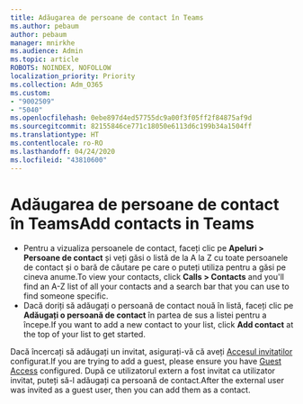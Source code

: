 ```yaml
---
title: Adăugarea de persoane de contact în Teams
ms.author: pebaum
author: pebaum
manager: mnirkhe
ms.audience: Admin
ms.topic: article
ROBOTS: NOINDEX, NOFOLLOW
localization_priority: Priority
ms.collection: Adm_O365
ms.custom:
- "9002509"
- "5040"
ms.openlocfilehash: 0ebe897d4ed57755dc9a00f3f05ff2f84875af9d
ms.sourcegitcommit: 82155846ce771c18050e6113d6c199b34a1504ff
ms.translationtype: HT
ms.contentlocale: ro-RO
ms.lasthandoff: 04/24/2020
ms.locfileid: "43810600"
---
```

# <a name="add-contacts-in-teams"></a><span data-ttu-id="e7824-102">Adăugarea de persoane de contact în Teams</span><span class="sxs-lookup"><span data-stu-id="e7824-102">Add contacts in Teams</span></span>

- <span data-ttu-id="e7824-103">Pentru a vizualiza persoanele de contact, faceți clic pe **Apeluri > Persoane de contact** și veți găsi o listă de la A la Z cu toate persoanele de contact și o bară de căutare pe care o puteți utiliza pentru a găsi pe cineva anume.</span><span class="sxs-lookup"><span data-stu-id="e7824-103">To view your contacts, click **Calls > Contacts** and you'll find an A-Z list of all your contacts and a search bar that you can use to find someone specific.</span></span> 
- <span data-ttu-id="e7824-104">Dacă doriți să adăugați o persoană de contact nouă în listă, faceți clic pe **Adăugați o persoană de contact** în partea de sus a listei pentru a începe.</span><span class="sxs-lookup"><span data-stu-id="e7824-104">If you want to add a new contact to your list, click **Add contact** at the top of your list to get started.</span></span>

<span data-ttu-id="e7824-105">Dacă încercați să adăugați un invitat, asigurați-vă că aveți [Accesul invitaților](https://docs.microsoft.com/microsoftteams/set-up-guests) configurat.</span><span class="sxs-lookup"><span data-stu-id="e7824-105">If you are trying to add a guest, please ensure you have [Guest Access](https://docs.microsoft.com/microsoftteams/set-up-guests) configured.</span></span> <span data-ttu-id="e7824-106">După ce utilizatorul extern a fost invitat ca utilizator invitat, puteți să-l adăugați ca persoană de contact.</span><span class="sxs-lookup"><span data-stu-id="e7824-106">After the external user was invited as a guest user, then you can add them as a contact.</span></span>
